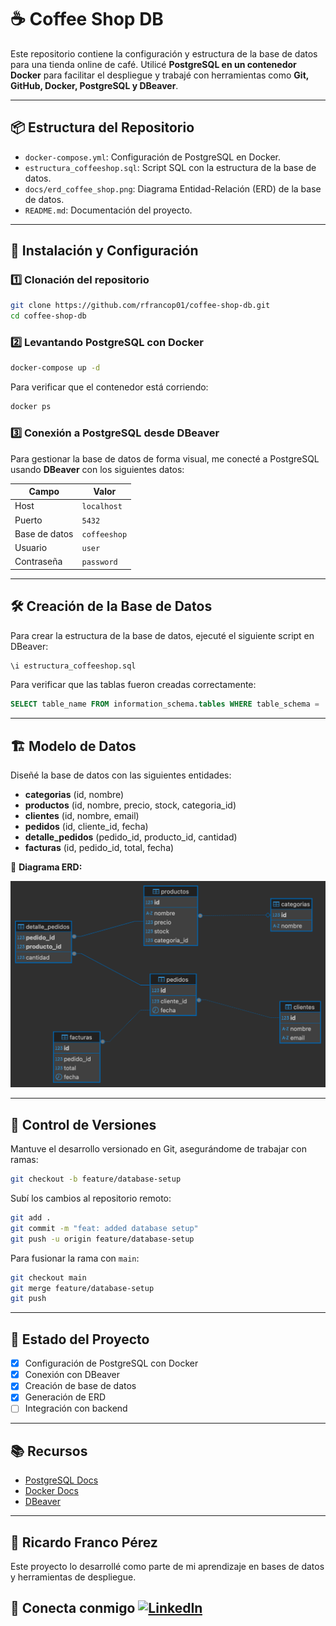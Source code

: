 
# ☕ Coffee Shop DB

Este repositorio contiene la configuración y estructura de la base de datos para una tienda online de café. Utilicé **PostgreSQL en un contenedor Docker** para facilitar el despliegue y trabajé con herramientas como **Git, GitHub, Docker, PostgreSQL y DBeaver**.

---

## 📦 Estructura del Repositorio

- `docker-compose.yml`: Configuración de PostgreSQL en Docker.
- `estructura_coffeeshop.sql`: Script SQL con la estructura de la base de datos.
- `docs/erd_coffee_shop.png`: Diagrama Entidad-Relación (ERD) de la base de datos.
- `README.md`: Documentación del proyecto.

---

## 🚀 Instalación y Configuración

### 1️⃣ **Clonación del repositorio**

```bash
git clone https://github.com/rfrancop01/coffee-shop-db.git
cd coffee-shop-db
```

### 2️⃣ **Levantando PostgreSQL con Docker**

```bash
docker-compose up -d
```

Para verificar que el contenedor está corriendo:

```bash
docker ps
```

### 3️⃣ **Conexión a PostgreSQL desde DBeaver**

Para gestionar la base de datos de forma visual, me conecté a PostgreSQL usando **DBeaver** con los siguientes datos:

   | Campo       | Valor         |
   |------------|---------------|
   | Host       | `localhost`   |
   | Puerto     | `5432`        |
   | Base de datos | `coffeeshop` |
   | Usuario    | `user`        |
   | Contraseña | `password`    |

---

## 🛠 Creación de la Base de Datos

Para crear la estructura de la base de datos, ejecuté el siguiente script en DBeaver:

```sql
\i estructura_coffeeshop.sql
```

Para verificar que las tablas fueron creadas correctamente:

```sql
SELECT table_name FROM information_schema.tables WHERE table_schema = 'public';
```

---

## 🏗 Modelo de Datos

Diseñé la base de datos con las siguientes entidades:

- **categorias** (id, nombre)
- **productos** (id, nombre, precio, stock, categoria_id)
- **clientes** (id, nombre, email)
- **pedidos** (id, cliente_id, fecha)
- **detalle_pedidos** (pedido_id, producto_id, cantidad)
- **facturas** (id, pedido_id, total, fecha)

📌 **Diagrama ERD:**

![ERD Coffee Shop](docs/erd_coffee_shop.png)

---

## 🔀 Control de Versiones

Mantuve el desarrollo versionado en Git, asegurándome de trabajar con ramas:

```bash
git checkout -b feature/database-setup
```

Subí los cambios al repositorio remoto:

```bash
git add .
git commit -m "feat: added database setup"
git push -u origin feature/database-setup
```

Para fusionar la rama con `main`:

```bash
git checkout main
git merge feature/database-setup
git push
```

---

## 📌 Estado del Proyecto

- [x] Configuración de PostgreSQL con Docker
- [x] Conexión con DBeaver
- [x] Creación de base de datos
- [x] Generación de ERD
- [ ] Integración con backend

---

## 📚 Recursos

- [PostgreSQL Docs](https://www.postgresql.org/docs/)
- [Docker Docs](https://docs.docker.com/)
- [DBeaver](https://dbeaver.io/)

---

## 🔗 Ricardo Franco Pérez 
Este proyecto lo desarrollé como parte de mi aprendizaje en bases de datos y herramientas de despliegue.

## 🔗 Conecta conmigo [![LinkedIn](https://img.shields.io/badge/-LinkedIn-0A66C2?style=flat&logo=linkedin&logoColor=white)](https://www.linkedin.com/in/ricardo-franco-p%C3%A9rez-1b036a242)


